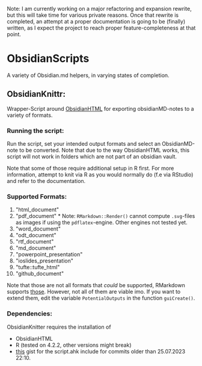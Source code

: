 Note: I am currently working on a major refactoring and expansion rewrite, but this will take time for various private reasons. Once that rewrite is completed, an attempt at a proper documentation is going to be (finally) written, as I expect the project to reach proper feature-completeness at that point. 


# ObsidianScripts
 A variety of Obsidian.md helpers, in varying states of completion.



## ObsidianKnittr:

Wrapper-Script around [ObsidianHTML](https://github.com/obsidian-html/obsidian-html)  for exporting obsidianMD-notes to a variety of formats.

### Running the script:
Run the script, set your intended output formats and select an ObsidianMD-note to be converted. Note that due to the way ObsidianHTML works, this script will not work in folders which are not part of an obsidian vault.

Note that some of those require additional setup in R first. For more information, attempt to knit via R as you would normally do (f.e via RStudio) and refer to the documentation.

### Supported Formats:

1. "html_document" 
2. "pdf_document" * Note: `RMarkdown::Render()` cannot compute `.svg`-files as images if using the `pdflatex`-engine. Other engines not tested yet.
3. "word_document" 
4. "odt_document"
5. "rtf_document" 
6. "md_document"
7. "powerpoint_presentation"
8. "ioslides_presentation" 
9. "tufte::tufte_html" 
10. "github_document"

Note that those are not all formats that _could_ be supported, RMarkdown supports [those](https://rmarkdown.rstudio.com/lesson-9.html). However, not all of them are viable imo. If you want to extend them, edit the variable `PotentialOutputs` in the function `guiCreate()`.


### Dependencies:

ObsidianKnitter requires the installation of

- ObsidianHTML
- R (tested on 4.2.2, other versions might break)
- [this](https://gist.github.com/Gewerd-Strauss/8ee61682aef45c0d124b19afaeedc2fe) gist for the script.ahk include for commits older than 25.07.2023 22:10.

